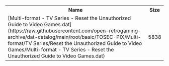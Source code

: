 <table>
<tr><th>Name</th><th>Size</th></tr>
<tr><td>[Multi-format - TV Series - Reset the Unauthorized Guide to Video Games.dat](https://raw.githubusercontent.com/open-retrogaming-archive/dat-catalog/main/root/basic/TOSEC-PIX/Multi-format/TV Series/Reset the Unauthorized Guide to Video Games/Multi-format - TV Series - Reset the Unauthorized Guide to Video Games.dat)</td><td>5838</td></tr>
</table>
